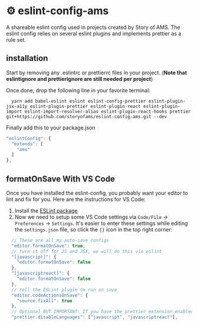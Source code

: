# ⚙️ eslint-config-ams

A shareable eslint config used in projects created by Story of AMS. The eslint config relies on several eslint plugins and implements prettier as a rule set.

## installation

Start by removing any .eslintrc or prettierrc files in your project. (**Note that eslintignore and prettierignore are still needed per project**)

Once done, drop the following line in your favorite terminal:

```
  yarn add babel-eslint eslint eslint-config-prettier eslint-plugin-jsx-a11y eslint-plugin-prettier eslint-plugin-react eslint-plugin-import eslint-import-resolver-alias eslint-plugin-react-hooks prettier git+https://github.com/storyofams/eslint-config-ams.git --dev
```

Finally add this to your package.json

```js
"eslintConfig": {
  "extends": [
    "ams"
  ]
},
```

## formatOnSave With VS Code

Once you have installed the eslint-config, you probably want your editor to lint and fix for you.
Here are the instructions for VS Code:

1. Install the [ESLint package](https://marketplace.visualstudio.com/items?itemName=dbaeumer.vscode-eslint)
2. Now we need to setup some VS Code settings via `Code/File` → `Preferences` → `Settings`. It's easier to enter these settings while editing the `settings.json` file, so click the `{}` icon in the top right corner:

  ```js
    // These are all my auto-save configs
    "editor.formatOnSave": true,
    // turn it off for JS and JSX, we will do this via eslint
    "[javascript]": {
      "editor.formatOnSave": false
    },
    "[javascriptreact]": {
      "editor.formatOnSave": false
    },
    // tell the ESLint plugin to run on save
    "editor.codeActionsOnSave": {
      "source.fixAll": true
    },
    // Optional BUT IMPORTANT: If you have the prettier extension enabled for other languages like CSS and HTML, turn it off for JS since we are doing it through Eslint already
    "prettier.disableLanguages": ["javascript", "javascriptreact"],
  ```
